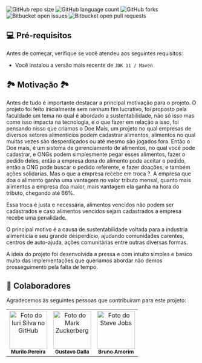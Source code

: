 ![GitHub repo size](https://img.shields.io/github/repo-size/murilonerdx/DoeMais?style=for-the-badge)
![GitHub language count](https://img.shields.io/github/languages/count/murilonerdx/DoeMais?style=for-the-badge)
![GitHub forks](https://img.shields.io/github/forks/murilonerdx/DoeMais?style=for-the-badge)
![Bitbucket open issues](https://img.shields.io/bitbucket/issues/murilonerdx/DoeMais?style=for-the-badge)
![Bitbucket open pull requests](https://img.shields.io/bitbucket/pr-raw/murilonerdx/DoeMais?style=for-the-badge)


## 💻 Pré-requisitos

Antes de começar, verifique se você atendeu aos seguintes requisitos:
<!---Estes são apenas requisitos de exemplo. Adicionar, duplicar ou remover conforme necessário--->
* Você instalou a versão mais recente de `JDK 11 / Maven`

## 🏞 Motivação 🏞

Antes de tudo é importante destacar a principal motivação para o projeto. O projeto foi feito inicialmente sem nenhum fim lucrativo, foi proposto pela faculdade um tema no qual
é abordado a sustentabilidade, não só isso mas como isso impacta na tecnologia, e o que fazer em relação a isso, foi pensando nisso que criamos o Doe Mais, um projeto no qual
empresas de diversos setores alimentícios podem cadastrar alimentos, alimentos no qual muitas vezes são desperdiçados ou até mesmo são jogados fora. Então o Doe mais, é um
sistema de gerenciamento de alimentos, no qual você pode cadastrar, e ONGs podem simplesmente pegar esses alimentos, fazer o pedido deles, então a empresa dona do alimento
pode aceitar o pedido, então a ONG pode buscar o pedido referente, e fazer doações, e também ações solidarias. Mas o que a empresa recebe em troca ?. A empresa que doa o alimento
ganha uma vantagem no valor tributo mensal, quanto mais alimentos a empresa doa maior, mais vantagem ela ganha na hora do tributo, chegando até 66%.

Essa troca é justa e necessária, alimentos vencidos não podem ser cadastrados e caso alimentos vencidos sejam cadastrados a empresa recebe uma penalidade.

O principal motivo é a causa de sustentabilidade voltada para a industria alimentícia e seu grande desperdício, ajudando comunidades carentes, centros de auto-ajuda, ações comunitárias
entre outras diversas formas.

A ideia do projeto foi desenvolvida a pressa e com intuito simples e basico muito das implementações que queriamos abordar não demos prosseguimento pela falta de tempo. 


## 🤝 Colaboradores

Agradecemos às seguintes pessoas que contribuíram para este projeto:

<table>
  <tr>
    <td align="center">
      <a href="#">
        <img src="https://avatars.githubusercontent.com/u/55201589?v=4" width="100px;" alt="Foto do Iuri Silva no GitHub"/><br>
        <sub>
          <b>Murilo Pereira</b>
        </sub>
      </a>
    </td>
    <td align="center">
      <a href="#">
        <img src="https://avatars.githubusercontent.com/u/61202563?v=4" width="100px;" alt="Foto do Mark Zuckerberg"/><br>
        <sub>
          <b>Gustavo Dalla</b>
        </sub>
      </a>
    </td>
    <td align="center">
      <a href="#">
        <img src="https://avatars.githubusercontent.com/u/61197202?v=4" width="100px;" alt="Foto do Steve Jobs"/><br>
        <sub>
          <b>Bruno Amorim</b>
        </sub>
      </a>
    </td>
  </tr>
</table>


